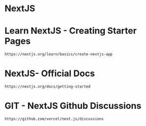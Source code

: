 # NextJS

# Learn NextJS - Creating Starter Pages
	https://nextjs.org/learn/basics/create-nextjs-app
	
# NextJS- Official Docs
	https://nextjs.org/docs/getting-started

# GIT - NextJS Github Discussions
	https://github.com/vercel/next.js/discussions
